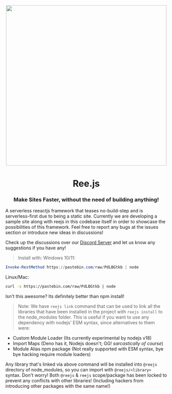 <div align='center'>
  <img src="https://cdn.discordapp.com/attachments/991971417673445376/991971840803217439/Ree.js_Logo_1.png" style='max-width: 100%;height: 500px;' />
  <h1>Ree.js</h1>
  <h3>Make Sites Faster, without the need of building anything!</h3>
</div>

A serverless reeactjs framework that teases no-build-step and is serverless-first due to being a static site.
Currently we are developing a sample site along with reejs in this codebase itself in order to showcase the possibilities of this framework. Feel free to report any bugs at the issues section or introduce new ideas in discussions!

Check up the discussions over our [Discord Server](https://discord.gg/eWbt297SkU) and let us know any suggestions if you have any!

> Install with:
Windows 10/11:
```powershell
Invoke-RestMethod https://pastebin.com/raw/PdLBGtkb | node
```

Linux/Mac:
```bash
curl -s https://pastebin.com/raw/PdLBGtkb | node
```

Isn't this awesome? Its definitely better than npm install!

> Note:
We have `reejs link` command that can be used to link all the libraries that have been installed in the project with `reejs install` to the node_modules folder. This is useful if you want to use any dependency with nodejs' ESM syntax, since alternatives to them were:
- Custom Module Loader (Its currently experimental by nodejs v18)
- Import Maps (Deno has it, Nodejs doesn't; GG! *sarcastically of course*)
- Module Alias npm package (Not really supported with ESM syntax, bye bye hacking require module loaders)

Any library that's linked via above command will be installed into `@reejs` directory of node_modules, so you can import with `@reejs/<library>` syntax.
Don't worry! Both `@reejs` & `reejs` scope/package has been locked to prevent any conflicts with other libraries! (Including hackers from introducing other packages with the same name!)
